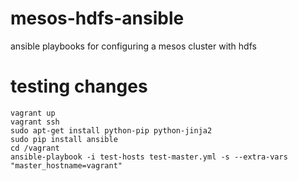 mesos-hdfs-ansible
==================

ansible playbooks for configuring a mesos cluster with hdfs 

testing changes
===============

```
vagrant up
vagrant ssh
sudo apt-get install python-pip python-jinja2
sudo pip install ansible
cd /vagrant
ansible-playbook -i test-hosts test-master.yml -s --extra-vars "master_hostname=vagrant"
```
